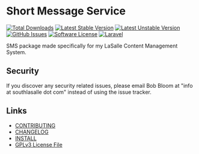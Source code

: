 # Short Message Service 

[![Total Downloads](https://img.shields.io/packagist/dt/lasallecms/twilio.svg?style=flat-square)](https://packagist.org/packages/lasallecms/twilio)
[![Latest Stable Version](https://poser.pugx.org/lasallecms/twilio/v/stable.svg)](https://packagist.org/packages/lasallecms/twilio)
[![Latest Unstable Version](https://poser.pugx.org/lasallecms/twilio/v/unstable.svg)](https://packagist.org/packages/lasallecms/twilio)
[![GitHub Issues](https://img.shields.io/github/issues/lasallecms/lasallecms-l5-twilio-pkg.svg)](https://github.com/lasallecms/lasallecms-l5-twilio-pkg/issues)
[![Software License](https://img.shields.io/badge/license-GPLv3-brightgreen.svg?style=flat-square)](LICENSE.md)
[![Laravel](https://img.shields.io/badge/Laravel-v5.1-brightgreen.svg?style=flat-square)](http://laravel.com)


SMS package made specifically for my LaSalle Content Management System. 

## Security

If you discover any security related issues, please email Bob Bloom at "info at southlasalle dot com" instead of using the issue tracker.


## Links

* [CONTRIBUTING](CONTRIBUTING.md)
* [CHANGELOG](CHANGELOG.md)
* [INSTALL](INSTALL.md)
* [GPLv3 License File](LICENSE.md)



